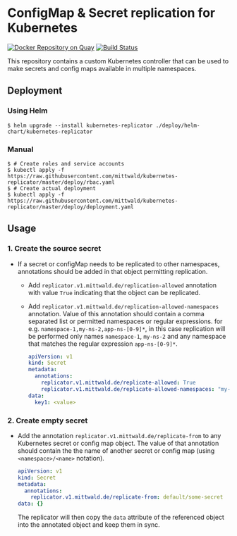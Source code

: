 # ConfigMap & Secret replication for Kubernetes

[![Docker Repository on Quay](https://quay.io/repository/mittwald/kubernetes-replicator/status "Docker Repository on Quay")](https://quay.io/repository/mittwald/kubernetes-replicator)
[![Build Status](https://travis-ci.org/mittwald/kubernetes-replicator.svg?branch=master)](https://travis-ci.org/mittwald/kubernetes-replicator)

This repository contains a custom Kubernetes controller that can be used to make
secrets and config maps available in multiple namespaces.

## Deployment

### Using Helm

```shellsession
$ helm upgrade --install kubernetes-replicator ./deploy/helm-chart/kubernetes-replicator
```

### Manual

```shellsession
$ # Create roles and service accounts
$ kubectl apply -f https://raw.githubusercontent.com/mittwald/kubernetes-replicator/master/deploy/rbac.yaml
$ # Create actual deployment
$ kubectl apply -f https://raw.githubusercontent.com/mittwald/kubernetes-replicator/master/deploy/deployment.yaml
```

## Usage

### 1. Create the source secret

- If a secret or configMap needs to be replicated to other namespaces, annotations should be added in that object permitting replication. 
  - Add `replicator.v1.mittwald.de/replication-allowed` annotation with value `True` indicating that the object can be replicated.
  - Add `replicator.v1.mittwald.de/replication-allowed-namespaces` annotation. Value of this annotation should contain a comma separated list or permitted namespaces or regular expressions. for e.g. `namespace-1,my-ns-2,app-ns-[0-9]*`, in this case replication will be performed only names `namespace-1`, `my-ns-2` and any namespace that matches the regular expression `app-ns-[0-9]*`.

    ```yaml
    apiVersion: v1
    kind: Secret
    metadata:
      annotations:
        replicator.v1.mittwald.de/replicate-allowed: True
        replicator.v1.mittwald.de/replicate-allowed-namespaces: "my-ns-1,namespace-[0-9]*"
    data:
      key1: <value>
    ```

### 2. Create empty secret


- Add the annotation `replicator.v1.mittwald.de/replicate-from` to any Kubernetes secret or config map object. The value of that annotation should contain the the name of another secret or config map (using `<namespace>/<name>` notation).

  ```yaml
  apiVersion: v1
  kind: Secret
  metadata:
    annotations:
      replicator.v1.mittwald.de/replicate-from: default/some-secret
  data: {}
  ```

  The replicator will then copy the `data` attribute of the referenced object into the annotated object and keep them in sync.   
